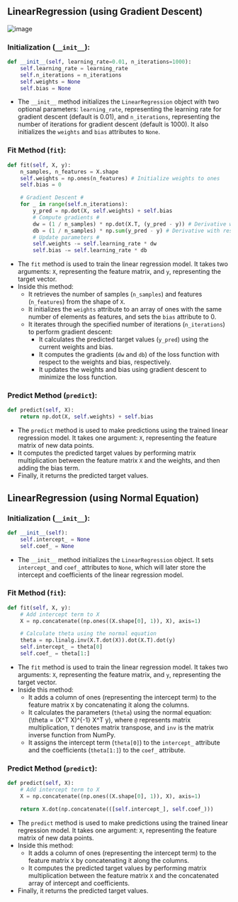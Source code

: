 ## LinearRegression (using Gradient Descent)
![image](https://github.com/SAMI-THAKUR/Machine_Learning/assets/118300788/a9763030-09b4-4b5b-818e-a79c0bf68ec5)

### Initialization (`__init__`):

```python
def __init__(self, learning_rate=0.01, n_iterations=1000):
    self.learning_rate = learning_rate
    self.n_iterations = n_iterations
    self.weights = None
    self.bias = None
```

- The `__init__` method initializes the `LinearRegression` object with two optional parameters: `learning_rate`, representing the learning rate for gradient descent (default is 0.01), and `n_iterations`, representing the number of iterations for gradient descent (default is 1000). It also initializes the `weights` and `bias` attributes to `None`.

### Fit Method (`fit`):

```python
def fit(self, X, y):
    n_samples, n_features = X.shape
    self.weights = np.ones(n_features) # Initialize weights to ones
    self.bias = 0

    # Gradient Descent #
    for _ in range(self.n_iterations):
        y_pred = np.dot(X, self.weights) + self.bias
        # Compute gradients #
        dw = (1 / n_samples) * np.dot(X.T, (y_pred - y)) # Derivative with respect to weights
        db = (1 / n_samples) * np.sum(y_pred - y) # Derivative with respect to bias
        # Update parameters #
        self.weights -= self.learning_rate * dw
        self.bias -= self.learning_rate * db
```

- The `fit` method is used to train the linear regression model. It takes two arguments: `X`, representing the feature matrix, and `y`, representing the target vector.
- Inside this method:
  - It retrieves the number of samples (`n_samples`) and features (`n_features`) from the shape of `X`.
  - It initializes the `weights` attribute to an array of ones with the same number of elements as features, and sets the `bias` attribute to 0.
  - It iterates through the specified number of iterations (`n_iterations`) to perform gradient descent:
    - It calculates the predicted target values (`y_pred`) using the current weights and bias.
    - It computes the gradients (`dw` and `db`) of the loss function with respect to the weights and bias, respectively.
    - It updates the weights and bias using gradient descent to minimize the loss function.

### Predict Method (`predict`):

```python
def predict(self, X):
    return np.dot(X, self.weights) + self.bias
```

- The `predict` method is used to make predictions using the trained linear regression model. It takes one argument: `X`, representing the feature matrix of new data points.
- It computes the predicted target values by performing matrix multiplication between the feature matrix `X` and the weights, and then adding the bias term.
- Finally, it returns the predicted target values.

## LinearRegression (using Normal Equation)

### Initialization (`__init__`):

```python
def __init__(self):
    self.intercept_ = None
    self.coef_ = None
```

- The `__init__` method initializes the `LinearRegression` object. It sets `intercept_` and `coef_` attributes to `None`, which will later store the intercept and coefficients of the linear regression model.

### Fit Method (`fit`):

```python
def fit(self, X, y):
    # Add intercept term to X
    X = np.concatenate((np.ones((X.shape[0], 1)), X), axis=1)

    # Calculate theta using the normal equation
    theta = np.linalg.inv(X.T.dot(X)).dot(X.T).dot(y)
    self.intercept_ = theta[0]
    self.coef_ = theta[1:]
```

- The `fit` method is used to train the linear regression model. It takes two arguments: `X`, representing the feature matrix, and `y`, representing the target vector.
- Inside this method:
  - It adds a column of ones (representing the intercept term) to the feature matrix `X` by concatenating it along the columns.
  - It calculates the parameters (`theta`) using the normal equation: \(\theta = (X^T X)^{-1} X^T y\), where `@` represents matrix multiplication, `T` denotes matrix transpose, and `inv` is the matrix inverse function from NumPy.
  - It assigns the intercept term (`theta[0]`) to the `intercept_` attribute and the coefficients (`theta[1:]`) to the `coef_` attribute.

### Predict Method (`predict`):

```python
def predict(self, X):
    # Add intercept term to X
    X = np.concatenate((np.ones((X.shape[0], 1)), X), axis=1)

    return X.dot(np.concatenate(([self.intercept_], self.coef_)))
```

- The `predict` method is used to make predictions using the trained linear regression model. It takes one argument: `X`, representing the feature matrix of new data points.
- Inside this method:
  - It adds a column of ones (representing the intercept term) to the feature matrix `X` by concatenating it along the columns.
  - It computes the predicted target values by performing matrix multiplication between the feature matrix `X` and the concatenated array of intercept and coefficients.
- Finally, it returns the predicted target values.
